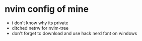 # nvim config of mine

* i don't know why its private
* ditched netrw for nvim-tree
* don't forget to download and use hack nerd font on windows

